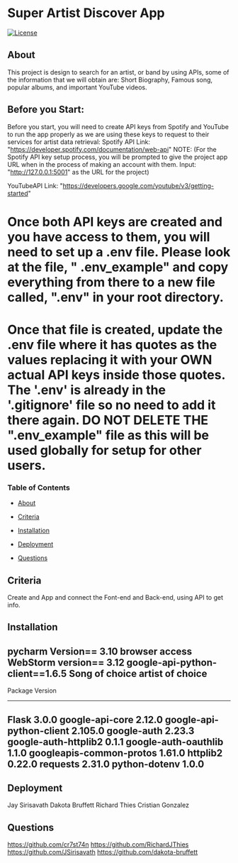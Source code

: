 
# Super Artist Discover App

[![License](https://img.shields.io/badge/License-Apache_2.0-yellowgreen.svg)](https://opensource.org/licenses/Apache-2.0)  

## About
This project is design to search for an artist, or band by using APIs, some of the information that we will obtain are: Short Biography, Famous song, popular albums, and important YouTube videos. 


## Before you Start: 
Before you start, you will need to create API keys from Spotify and YouTube to run the app properly as we are using these keys to request to their services for artist data retrieval:
Spotify API
Link: "https://developer.spotify.com/documentation/web-api"
NOTE: (For the Spotify API key setup process, you will be prompted to give the project app URL when in the process of making an account with them. Input: "http://127.0.0.1:5001" as the URL for the project)

YouTubeAPI
Link: "https://developers.google.com/youtube/v3/getting-started"

# Once both API keys are created and you have access to them, you will need to set up a .env file. Please look at the file, " .env_example" and copy everything from there to a new file called, ".env" in your root directory. 

# Once that file is created, update the .env file where it has quotes as the values replacing it with your OWN actual API keys inside those quotes. The '.env' is already in the '.gitignore' file so no need to add it there again. DO NOT DELETE THE ".env_example" file as this will be used globally for setup for other users.



### Table of Contents
 * [About](#About)

 * [Criteria](#Criteria)

 * [Installation](#Installation)

 * [Deployment](#Deployment)

 * [Questions](#Questions)



## Criteria
Create and App and connect the Font-end and Back-end, using API to get info.


## Installation
pycharm Version== 3.10
browser access
WebStorm version== 3.12
google-api-python-client==1.6.5
Song of choice
artist of choice
----------------------------------
Package                  Version
------------------------ ---------
Flask                    3.0.0
google-api-core          2.12.0
google-api-python-client 2.105.0
google-auth              2.23.3
google-auth-httplib2     0.1.1
google-auth-oauthlib     1.1.0
googleapis-common-protos 1.61.0
httplib2                 0.22.0
requests                 2.31.0
python-dotenv            1.0.0
---------------------------------


## Deployment
Jay Sirisavath
Dakota Bruffett
Richard Thies
Cristian Gonzalez

## Questions
 
https://github.com/cr7st74n
https://github.com/RichardJThies
https://github.com/JSirisavath
https://github.com/dakota-bruffett

